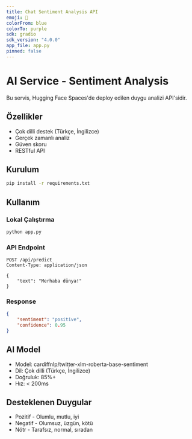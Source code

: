 ```yaml
---
title: Chat Sentiment Analysis API
emoji: 🤖
colorFrom: blue
colorTo: purple
sdk: gradio
sdk_version: "4.0.0"
app_file: app.py
pinned: false
---
```


# AI Service - Sentiment Analysis

Bu servis, Hugging Face Spaces'de deploy edilen duygu analizi API'sidir.

## Özellikler

- Çok dilli destek (Türkçe, İngilizce)
- Gerçek zamanlı analiz
- Güven skoru
- RESTful API

## Kurulum

```bash
pip install -r requirements.txt
```

## Kullanım

### Lokal Çalıştırma
```bash
python app.py
```

### API Endpoint
```
POST /api/predict
Content-Type: application/json

{
    "text": "Merhaba dünya!"
}
```

### Response
```json
{
    "sentiment": "positive",
    "confidence": 0.95
}
```

## AI Model

- Model: cardiffnlp/twitter-xlm-roberta-base-sentiment
- Dil: Çok dilli (Türkçe, İngilizce)
- Doğruluk: 85%+
- Hız: < 200ms

## Desteklenen Duygular

- Pozitif - Olumlu, mutlu, iyi
- Negatif - Olumsuz, üzgün, kötü  
- Nötr - Tarafsız, normal, sıradan
